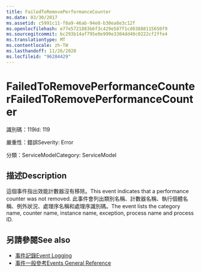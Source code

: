 ```yaml
---
title: FailedToRemovePerformanceCounter
ms.date: 03/30/2017
ms.assetid: c5991c11-f8a9-46ab-94e8-b30ea8e3c12f
ms.openlocfilehash: e77e5721883b6f3c429e587f1cd03888115650f9
ms.sourcegitcommit: bc293b14af795e0e999e3304dd40c0222cf2ffe4
ms.translationtype: MT
ms.contentlocale: zh-TW
ms.lasthandoff: 11/26/2020
ms.locfileid: "96284429"
---
```

# <a name="failedtoremoveperformancecounter"></a><span data-ttu-id="2c860-102">FailedToRemovePerformanceCounter</span><span class="sxs-lookup"><span data-stu-id="2c860-102">FailedToRemovePerformanceCounter</span></span>

<span data-ttu-id="2c860-103">識別碼：119</span><span class="sxs-lookup"><span data-stu-id="2c860-103">Id: 119</span></span>  
  
 <span data-ttu-id="2c860-104">嚴重性：錯誤</span><span class="sxs-lookup"><span data-stu-id="2c860-104">Severity: Error</span></span>  
  
 <span data-ttu-id="2c860-105">分類：ServiceModel</span><span class="sxs-lookup"><span data-stu-id="2c860-105">Category: ServiceModel</span></span>  
  
## <a name="description"></a><span data-ttu-id="2c860-106">描述</span><span class="sxs-lookup"><span data-stu-id="2c860-106">Description</span></span>  

 <span data-ttu-id="2c860-107">這個事件指出效能計數器沒有移除。</span><span class="sxs-lookup"><span data-stu-id="2c860-107">This event indicates that a performance counter was not removed.</span></span> <span data-ttu-id="2c860-108">此事件會列出類別名稱、計數器名稱、執行個體名稱、例外狀況、處理序名稱和處理序識別碼。</span><span class="sxs-lookup"><span data-stu-id="2c860-108">The event lists the category name, counter name, instance name, exception, process name and process ID.</span></span>  
  
## <a name="see-also"></a><span data-ttu-id="2c860-109">另請參閱</span><span class="sxs-lookup"><span data-stu-id="2c860-109">See also</span></span>

- [<span data-ttu-id="2c860-110">事件記錄</span><span class="sxs-lookup"><span data-stu-id="2c860-110">Event Logging</span></span>](index.md)
- [<span data-ttu-id="2c860-111">事件一般參考</span><span class="sxs-lookup"><span data-stu-id="2c860-111">Events General Reference</span></span>](events-general-reference.md)
